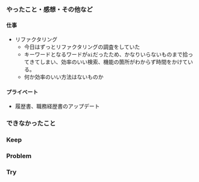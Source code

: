 ### やったこと・感想・その他など

#### 仕事

- リファクタリング
  - 今日はずっとリファクタリングの調査をしていた
  - キーワードとなるワードが`ai`だったため、かなりいらないものまで拾ってきてしまい、効率のいい検索、機能の箇所がわからず時間をかけている。
  - 何か効率のいい方法はないものか

#### プライベート

- 履歴書、職務経歴書のアップデート

### できなかったこと


### Keep


### Problem 


### Try


